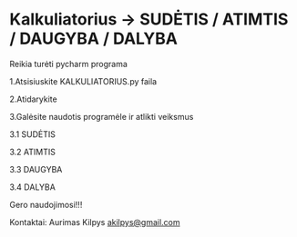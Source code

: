 # Kalkuliatorius  -> SUDĖTIS / ATIMTIS / DAUGYBA / DALYBA 

Reikia turėti pycharm programa

1.Atsisiuskite KALKULIATORIUS.py faila

2.Atidarykite 

3.Galėsite naudotis programėle ir atlikti veiksmus

 3.1 SUDĖTIS 
 
 3.2 ATIMTIS  
 
 3.3 DAUGYBA 
 
 3.4 DALYBA 

Gero naudojimosi!!!

Kontaktai: Aurimas Kilpys  akilpys@gmail.com
